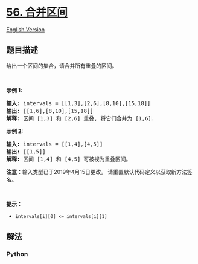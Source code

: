# [56. 合并区间](https://leetcode-cn.com/problems/merge-intervals)

[English Version](/leetcode/0000-0099/0056.Merge%20Intervals/README_EN.md)

## 题目描述

<!-- 这里写题目描述 -->

<p>给出一个区间的集合，请合并所有重叠的区间。</p>

<p>&nbsp;</p>

<p><strong>示例 1:</strong></p>

<pre><strong>输入:</strong> intervals = [[1,3],[2,6],[8,10],[15,18]]
<strong>输出:</strong> [[1,6],[8,10],[15,18]]
<strong>解释:</strong> 区间 [1,3] 和 [2,6] 重叠, 将它们合并为 [1,6].
</pre>

<p><strong>示例&nbsp;2:</strong></p>

<pre><strong>输入:</strong> intervals = [[1,4],[4,5]]
<strong>输出:</strong> [[1,5]]
<strong>解释:</strong> 区间 [1,4] 和 [4,5] 可被视为重叠区间。</pre>

<p><strong>注意：</strong>输入类型已于2019年4月15日更改。 请重置默认代码定义以获取新方法签名。</p>

<p>&nbsp;</p>

<p><strong>提示：</strong></p>

<ul>
	<li><code>intervals[i][0] &lt;= intervals[i][1]</code></li>
</ul>


## 解法

<!-- 这里可写通用的实现逻辑 -->

<!-- tabs:start -->

### **Python**

<!-- 这里可写当前语言的特殊实现逻辑 -->

```python

```

<!-- tabs:end -->
